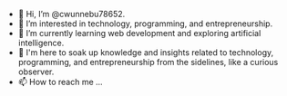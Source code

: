 - 👋 Hi, I’m @cwunnebu78652.
- 👀 I’m interested in technology, programming, and entrepreneurship.
- 🌱 I’m currently learning web development and exploring artificial intelligence.
- 💞️ I'm here to soak up knowledge and insights related to technology, programming, and entrepreneurship from the sidelines, like a curious observer.
- 📫 How to reach me ...

<!---
cwunnebu78652/cwunnebu78652 is a ✨ special ✨ repository because its `README.md` (this file) appears on your GitHub profile.
You can click the Preview link to take a look at your changes.
--->
